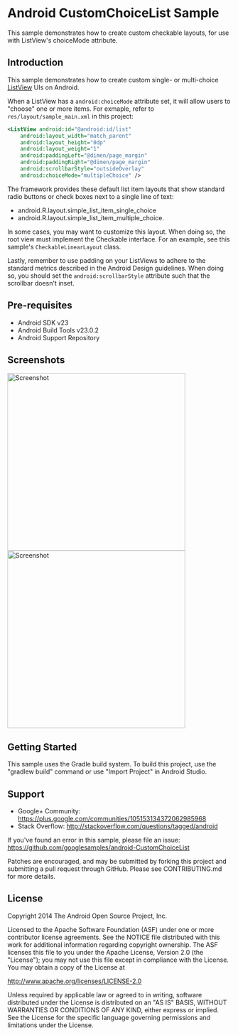 
Android CustomChoiceList Sample
===================================

This sample demonstrates how to create custom checkable layouts, for use with ListView's choiceMode
attribute.

Introduction
------------

This sample demonstrates how to create custom single- or multi-choice [ListView][1] UIs on Android.

When a ListView has a `android:choiceMode` attribute set, it will allow users to "choose" one or more items. For
exmaple, refer to `res/layout/sample_main.xml` in this project:

```xml
<ListView android:id="@android:id/list"
    android:layout_width="match_parent"
    android:layout_height="0dp"
    android:layout_weight="1"
    android:paddingLeft="@dimen/page_margin"
    android:paddingRight="@dimen/page_margin"
    android:scrollbarStyle="outsideOverlay"
    android:choiceMode="multipleChoice" />
```

The framework provides these default list item layouts that show standard radio buttons or check boxes next to a single
line of text:

- android.R.layout.simple_list_item_single_choice
- android.R.layout.simple_list_item_multiple_choice.

In some cases, you may want to customize this layout. When doing so, the root view must implement the Checkable
interface. For an example, see this sample's `CheckableLinearLayout` class.

Lastly, remember to use padding on your ListViews to adhere to the standard metrics described in the Android Design
guidelines. When doing so, you should set the `android:scrollbarStyle` attribute such that the scrollbar doesn't inset.

[1]: http://developer.android.com/reference/android/widget/ListView.html

Pre-requisites
--------------

- Android SDK v23
- Android Build Tools v23.0.2
- Android Support Repository

Screenshots
-------------

<img src="screenshots/1-main.png" height="400" alt="Screenshot"/> <img src="screenshots/2-settings.png" height="400" alt="Screenshot"/> 

Getting Started
---------------

This sample uses the Gradle build system. To build this project, use the
"gradlew build" command or use "Import Project" in Android Studio.

Support
-------

- Google+ Community: https://plus.google.com/communities/105153134372062985968
- Stack Overflow: http://stackoverflow.com/questions/tagged/android

If you've found an error in this sample, please file an issue:
https://github.com/googlesamples/android-CustomChoiceList

Patches are encouraged, and may be submitted by forking this project and
submitting a pull request through GitHub. Please see CONTRIBUTING.md for more details.

License
-------

Copyright 2014 The Android Open Source Project, Inc.

Licensed to the Apache Software Foundation (ASF) under one or more contributor
license agreements.  See the NOTICE file distributed with this work for
additional information regarding copyright ownership.  The ASF licenses this
file to you under the Apache License, Version 2.0 (the "License"); you may not
use this file except in compliance with the License.  You may obtain a copy of
the License at

http://www.apache.org/licenses/LICENSE-2.0

Unless required by applicable law or agreed to in writing, software
distributed under the License is distributed on an "AS IS" BASIS, WITHOUT
WARRANTIES OR CONDITIONS OF ANY KIND, either express or implied.  See the
License for the specific language governing permissions and limitations under
the License.
